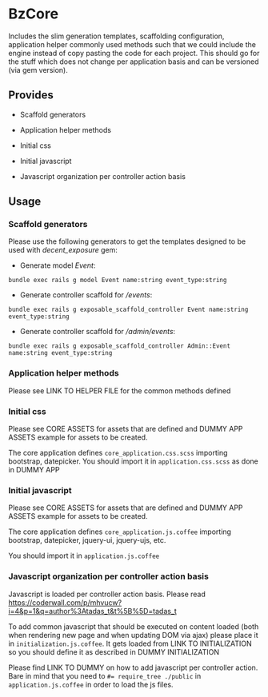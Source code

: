 # BzCore

Includes the slim generation templates, scaffolding configuration,
application helper commonly used methods such that we could include the
engine instead of copy pasting the code for each project. This should
go for the stuff which does not change per application basis and can be
versioned (via gem version).

## Provides

* Scaffold generators

* Application helper methods

* Initial css

* Initial javascript

* Javascript organization per controller action basis

## Usage

### Scaffold generators

Please use the following generators to get the templates designed to be
used with *decent_exposure* gem:

* Generate model *Event*:

```
bundle exec rails g model Event name:string event_type:string
```

* Generate controller scaffold for */events*:

```
bundle exec rails g exposable_scaffold_controller Event name:string event_type:string
```

* Generate controller scaffold for */admin/events*:

```
bundle exec rails g exposable_scaffold_controller Admin::Event name:string event_type:string
```

### Application helper methods

Please see LINK TO HELPER FILE for the common methods defined

### Initial css

Please see CORE ASSETS for assets that are defined and DUMMY APP ASSETS
example for assets to be created.

The core application defines ```core_application.css.scss``` importing bootstrap,
datepicker. You should import it in ```application.css.scss``` as
done in DUMMY APP

### Initial javascript

Please see CORE ASSETS for assets that are defined and DUMMY APP ASSETS
example for assets to be created.

The core application defines ```core_application.js.coffee``` importing bootstrap,
datepicker, jquery-ui, jquery-ujs, etc.

You should import it in ```application.js.coffee```


### Javascript organization per controller action basis

Javascript is loaded per controller action basis. Please read
https://coderwall.com/p/mhvucw?i=4&p=1&q=author%3Atadas_t&t%5B%5D=tadas_t

To add common javascript that should be executed on content loaded
(both when rendering new page and when updating DOM via ajax) please
place it in ```initialization.js.coffee```. It gets loaded from LINK
TO INITIALIZATION so you should define it as described in DUMMY
INITIALIZATION

Please find LINK TO DUMMY on how to add javascript per controller action.
Bare in mind that you need to ```#= require_tree ./public``` in
```application.js.coffee``` in order to load the js files.

